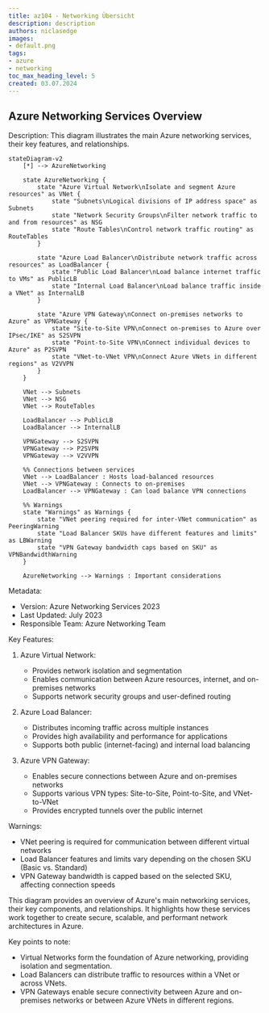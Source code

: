 ```yaml
---
title: az104 - Networking Übersicht
description: description
authors: niclasedge
images:
- default.png
tags:
- azure
- networking
toc_max_heading_level: 5
created: 03.07.2024
---
```


## Azure Networking Services Overview

Description: This diagram illustrates the main Azure networking services, their key features, and relationships.

```mermaid
stateDiagram-v2
    [*] --> AzureNetworking

    state AzureNetworking {
        state "Azure Virtual Network\nIsolate and segment Azure resources" as VNet {
            state "Subnets\nLogical divisions of IP address space" as Subnets
            state "Network Security Groups\nFilter network traffic to and from resources" as NSG
            state "Route Tables\nControl network traffic routing" as RouteTables
        }
        
        state "Azure Load Balancer\nDistribute network traffic across resources" as LoadBalancer {
            state "Public Load Balancer\nLoad balance internet traffic to VMs" as PublicLB
            state "Internal Load Balancer\nLoad balance traffic inside a VNet" as InternalLB
        }
        
        state "Azure VPN Gateway\nConnect on-premises networks to Azure" as VPNGateway {
            state "Site-to-Site VPN\nConnect on-premises to Azure over IPsec/IKE" as S2SVPN
            state "Point-to-Site VPN\nConnect individual devices to Azure" as P2SVPN
            state "VNet-to-VNet VPN\nConnect Azure VNets in different regions" as V2VVPN
        }
    }

    VNet --> Subnets
    VNet --> NSG
    VNet --> RouteTables

    LoadBalancer --> PublicLB
    LoadBalancer --> InternalLB

    VPNGateway --> S2SVPN
    VPNGateway --> P2SVPN
    VPNGateway --> V2VVPN

    %% Connections between services
    VNet --> LoadBalancer : Hosts load-balanced resources
    VNet --> VPNGateway : Connects to on-premises
    LoadBalancer --> VPNGateway : Can load balance VPN connections

    %% Warnings
    state "Warnings" as Warnings {
        state "VNet peering required for inter-VNet communication" as PeeringWarning
        state "Load Balancer SKUs have different features and limits" as LBWarning
        state "VPN Gateway bandwidth caps based on SKU" as VPNBandwidthWarning
    }

    AzureNetworking --> Warnings : Important considerations
```

Metadata:
- Version: Azure Networking Services 2023
- Last Updated: July 2023
- Responsible Team: Azure Networking Team

Key Features:
1. Azure Virtual Network:
   - Provides network isolation and segmentation
   - Enables communication between Azure resources, internet, and on-premises networks
   - Supports network security groups and user-defined routing

2. Azure Load Balancer:
   - Distributes incoming traffic across multiple instances
   - Provides high availability and performance for applications
   - Supports both public (internet-facing) and internal load balancing

3. Azure VPN Gateway:
   - Enables secure connections between Azure and on-premises networks
   - Supports various VPN types: Site-to-Site, Point-to-Site, and VNet-to-VNet
   - Provides encrypted tunnels over the public internet

Warnings:
- VNet peering is required for communication between different virtual networks
- Load Balancer features and limits vary depending on the chosen SKU (Basic vs. Standard)
- VPN Gateway bandwidth is capped based on the selected SKU, affecting connection speeds

This diagram provides an overview of Azure's main networking services, their key components, and relationships. It highlights how these services work together to create secure, scalable, and performant network architectures in Azure.

Key points to note:
- Virtual Networks form the foundation of Azure networking, providing isolation and segmentation.
- Load Balancers can distribute traffic to resources within a VNet or across VNets.
- VPN Gateways enable secure connectivity between Azure and on-premises networks or between Azure VNets in different regions.